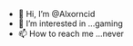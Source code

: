 - 👋 Hi, I’m @Alxorncid
- 👀 I’m interested in ...gaming
- 📫 How to reach me ...never

<!---
Alxorncid/Alxorncid is a ✨ special ✨ repository because its `README.md` (this file) appears on your GitHub profile.
You can click the Preview link to take a look at your changes.
--->
